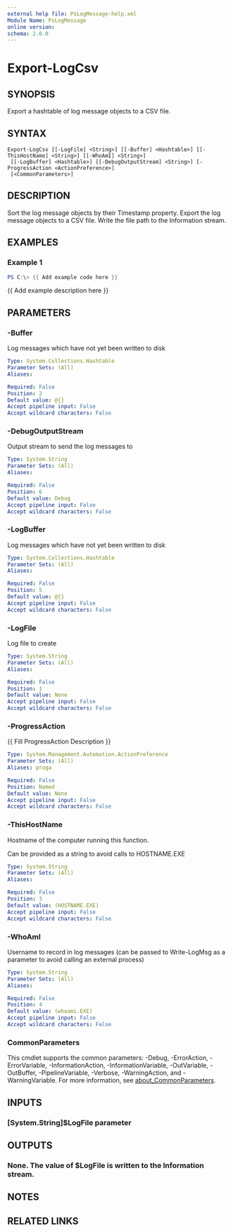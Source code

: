 ```yaml
---
external help file: PsLogMessage-help.xml
Module Name: PsLogMessage
online version:
schema: 2.0.0
---
```


# Export-LogCsv

## SYNOPSIS
Export a hashtable of log message objects to a CSV file.

## SYNTAX

```
Export-LogCsv [[-LogFile] <String>] [[-Buffer] <Hashtable>] [[-ThisHostName] <String>] [[-WhoAmI] <String>]
 [[-LogBuffer] <Hashtable>] [[-DebugOutputStream] <String>] [-ProgressAction <ActionPreference>]
 [<CommonParameters>]
```

## DESCRIPTION
Sort the log message objects by their Timestamp property.
Export the log message objects to a CSV file.
Write the file path to the Information stream.

## EXAMPLES

### Example 1
```powershell
PS C:\> {{ Add example code here }}
```

{{ Add example description here }}

## PARAMETERS

### -Buffer
Log messages which have not yet been written to disk

```yaml
Type: System.Collections.Hashtable
Parameter Sets: (All)
Aliases:

Required: False
Position: 2
Default value: @{}
Accept pipeline input: False
Accept wildcard characters: False
```

### -DebugOutputStream
Output stream to send the log messages to

```yaml
Type: System.String
Parameter Sets: (All)
Aliases:

Required: False
Position: 6
Default value: Debug
Accept pipeline input: False
Accept wildcard characters: False
```

### -LogBuffer
Log messages which have not yet been written to disk

```yaml
Type: System.Collections.Hashtable
Parameter Sets: (All)
Aliases:

Required: False
Position: 5
Default value: @{}
Accept pipeline input: False
Accept wildcard characters: False
```

### -LogFile
Log file to create

```yaml
Type: System.String
Parameter Sets: (All)
Aliases:

Required: False
Position: 1
Default value: None
Accept pipeline input: False
Accept wildcard characters: False
```

### -ProgressAction
{{ Fill ProgressAction Description }}

```yaml
Type: System.Management.Automation.ActionPreference
Parameter Sets: (All)
Aliases: proga

Required: False
Position: Named
Default value: None
Accept pipeline input: False
Accept wildcard characters: False
```

### -ThisHostName
Hostname of the computer running this function.

Can be provided as a string to avoid calls to HOSTNAME.EXE

```yaml
Type: System.String
Parameter Sets: (All)
Aliases:

Required: False
Position: 3
Default value: (HOSTNAME.EXE)
Accept pipeline input: False
Accept wildcard characters: False
```

### -WhoAmI
Username to record in log messages (can be passed to Write-LogMsg as a parameter to avoid calling an external process)

```yaml
Type: System.String
Parameter Sets: (All)
Aliases:

Required: False
Position: 4
Default value: (whoami.EXE)
Accept pipeline input: False
Accept wildcard characters: False
```

### CommonParameters
This cmdlet supports the common parameters: -Debug, -ErrorAction, -ErrorVariable, -InformationAction, -InformationVariable, -OutVariable, -OutBuffer, -PipelineVariable, -Verbose, -WarningAction, and -WarningVariable. For more information, see [about_CommonParameters](http://go.microsoft.com/fwlink/?LinkID=113216).

## INPUTS

### [System.String]$LogFile parameter
## OUTPUTS

### None.  The value of $LogFile is written to the Information stream.
## NOTES

## RELATED LINKS
